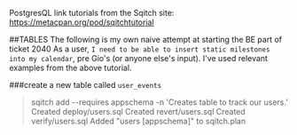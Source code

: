 PostgresQL link tutorials from the Sqitch site: https://metacpan.org/pod/sqitchtutorial

##TABLES
The following is my own naive attempt at starting the BE part of ticket 2040 As a user, `I need to be able to insert static milestones into my calendar`, pre Gio's (or anyone else's input). I've used relevant examples from the above tutorial.

###create a new table called `user_events`

> sqitch add <name of table> --requires appschema -n 'Creates table to track our users.'
Created deploy/users.sql
Created revert/users.sql
Created verify/users.sql
Added "users [appschema]" to sqitch.plan
